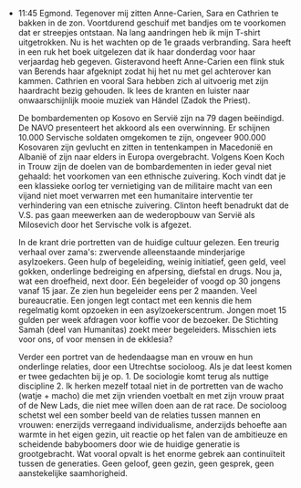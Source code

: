 - 11:45	Egmond. Tegenover mij zitten Anne-Carien, Sara en Cathrien te bakken in de zon. Voortdurend geschuif met bandjes om te voorkomen dat er streepjes ontstaan. Na lang aandringen heb ik mijn T-shirt uitgetrokken. Nu is het wachten op de 1e graads verbranding. Sara heeft in een ruk het boek uitgelezen dat ik haar donderdag voor haar verjaardag heb gegeven. Gisteravond heeft Anne-Carien een flink stuk van Berends haar afgeknipt zodat hij het nu met gel achterover kan kammen. Cathrien en vooral Sara hebben zich al uitvoerig met zijn haardracht bezig gehouden. Ik lees de kranten en luister naar onwaarschijnlijk mooie muziek van Händel (Zadok the Priest).
  
  De bombardementen op Kosovo en Servië zijn na 79 dagen beëindigd. De NAVO presenteert het akkoord als een overwinning. Er schijnen 10.000 Servische soldaten omgekomen te zijn, ongeveer 900.000 Kosovaren zijn gevlucht en zitten in tentenkampen in Macedonië en Albanië of zijn naar elders in Europa overgebracht. Volgens Koen Koch in Trouw zijn de doelen van de bombardementen in ieder geval niet gehaald: het voorkomen van een ethnische zuivering. Koch vindt dat je een klassieke oorlog ter vernietiging van de militaire macht van een vijand niet moet verwarren met een humanitaire interventie ter verhindering van een etnische zuivering. Clinton heeft benadrukt dat de V.S. pas gaan meewerken aan de wederopbouw van Servië als Milosevich door het Servische volk is afgezet. 
  
  In de krant drie portretten van de huidige cultuur gelezen. Een treurig verhaal over zama's: zwervende alleenstaande minderjarige asylzoekers. Geen hulp of begeleiding, weinig initiatief, geen geld, veel gokken, onderlinge bedreiging en afpersing, diefstal en drugs. Nou ja, wat een droefheid, next door. Eén begeleider of voogd op 30 jongens vanaf 15 jaar. Ze zien hun begeleider eens per 2 maanden. Veel bureaucratie. Een jongen legt contact met een kennis die hem regelmatig komt opzoeken in een asylzoekerscentrum. Jongen moet 15 gulden per week afdragen voor koffie voor de bezoeker. De Stichting Samah (deel van Humanitas) zoekt meer begeleiders. Misschien iets voor ons, of voor mensen in de ekklesia?
  
  Verder een portret van de hedendaagse man en vrouw en hun onderlinge relaties, door een Utrechtse socioloog. Als je dat leest komen er twee gedachten bij je op. 1. De sociologie komt terug als nuttige discipline 2. Ik herken mezelf totaal niet in de portretten van de wacho (watje + macho) die met zijn vrienden voetbalt en met zijn vrouw praat of de New Lads, die niet mee willen doen aan de rat race. De socioloog schetst wel een somber beeld van de relaties tussen mannen en vrouwen: enerzijds verregaand individualisme, anderzijds behoefte aan warmte in het eigen gezin, uit reactie op het falen van de ambitieuze en scheidende babyboomers door wie de huidige generatie is grootgebracht. Wat vooral opvalt is het enorme gebrek aan continuïteit tussen de generaties. Geen geloof, geen gezin, geen gesprek, geen aanstekelijke saamhorigheid.